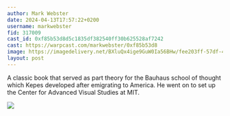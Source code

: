 ```yaml
---
author: Mark Webster
date: 2024-04-13T17:57:22+0200
username: markwebster
fid: 317009
cast_id: 0xf85b53d8d5c1835df382540ff30b625528af7242
cast: https://warpcast.com/markwebster/0xf85b53d8
image: https://imagedelivery.net/BXluQx4ige9GuW0Ia56BHw/fee203ff-57df-45a6-1968-e96f01154d00/original
layout: post
---
```

A classic book that served as part theory for the Bauhaus school of thought which Kepes developed after emigrating to America. He went on to set up the Center for Advanced Visual Studies at MIT.  

![](https://imagedelivery.net/BXluQx4ige9GuW0Ia56BHw/fee203ff-57df-45a6-1968-e96f01154d00/original)